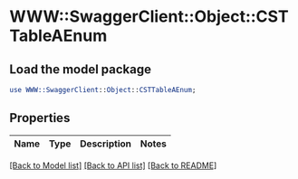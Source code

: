 # WWW::SwaggerClient::Object::CSTTableAEnum

## Load the model package
```perl
use WWW::SwaggerClient::Object::CSTTableAEnum;
```

## Properties
Name | Type | Description | Notes
------------ | ------------- | ------------- | -------------

[[Back to Model list]](../README.md#documentation-for-models) [[Back to API list]](../README.md#documentation-for-api-endpoints) [[Back to README]](../README.md)


